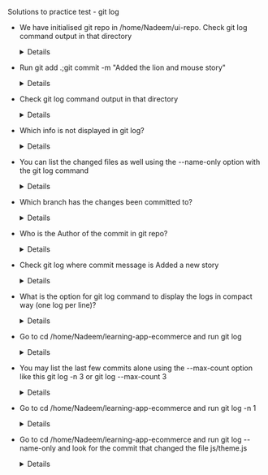 
  
Solutions to practice test - git log

- We have initialised git repo in /home/Nadeem/ui-repo. Check git log command output in that directory
  
  <details>
  
  ```
  $ cd /home/Nadeem/ui-repo
  $ git log
  ```
  
  </details>

- Run git add .;git commit -m "Added the lion and mouse story"
  
  <details>
  
  ```
  $ git add .
  $ git commit -m "Added the lion and mouse story"
  ```
  
  </details>
  
- Check git log command output in that directory

  <details>
  
  ```
  $ git log
  ```
  
  </details>
  
- Which info is not displayed in git log?

  <details>
  
  ```
  List of changed files
  ```

- You can list the changed files as well using the --name-only option with the git log command
  
  <details>
  
  ```
  $ git log --name-only
  ```
  
  </details>
  
- Which branch has the changes been committed to?
  
  <details>
  
  ```
  $ git log
  ```
  
  </details>
  
- Who is the Author of the commit in git repo?
  
  <details>
  
  ```
  $ git log
  ```
  
  </details>
  
- Check git log where commit message is Added a new story
  
  <details>
  
  ```
  $ git log --name-only
  ```
  
  </details>
  
- What is the option for git log command to display the logs in compact way (one log per line)?
  
  <details>
  
  ```
  $ git log --oneline
  ```
  
  </details>
  
- Go to cd /home/Nadeem/learning-app-ecommerce and run git log
  
  <details>
  
  ```
  $ cd /home/Nadeem/learning-app-ecommerce
  $ git status
  $ git log
  ```
  
  </details>
  
- You may list the last few commits alone using the --max-count option like this git log -n 3 or git log --max-count 3
  
  <details>
  
  ```
  $ git log -n 3
  $ git log --max-count 3
  ```
  
  </details>
  
- Go to cd /home/Nadeem/learning-app-ecommerce and run git log -n 1
  
  <details>
  
  ```
  $ git log -n 1
  $ git log --max-count 1
  ```
  
  </details>


- Go to cd /home/Nadeem/learning-app-ecommerce and run git log --name-only and look for the commit that changed the file js/theme.js

  <details>
  
  ```
  $ cd /home/Nadeem/learning-app-ecommerce
  $ git log --name-only
  ```
  
  </details>


  
